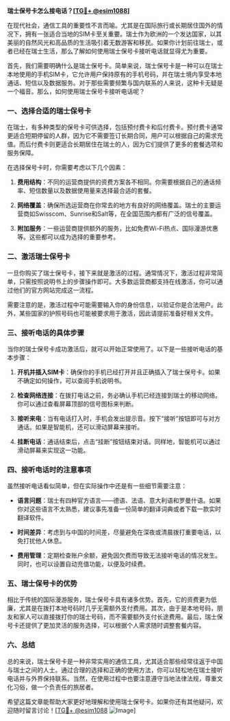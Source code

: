 **瑞士保号卡怎么接电话？[[TG💪+ @esim1088](https://t.me/s/esim1088)]**

在现代社会，通信工具的重要性不言而喻。尤其是在国际旅行或长期居住国外的情况下，拥有一张适合当地的SIM卡至关重要。瑞士作为欧洲的一个发达国家，以其美丽的自然风光和高品质的生活吸引着无数游客和移民。如果你计划前往瑞士，或者已经在瑞士生活，那么了解如何使用瑞士保号卡接听电话就显得尤为重要。

首先，我们需要明确什么是瑞士保号卡。简单来说，瑞士保号卡是一种可以在瑞士本地使用的手机SIM卡，它允许用户保持原有的手机号码，并在瑞士境内享受本地通话、短信以及数据服务。对于那些需要频繁与国内联系的人来说，这种卡无疑是一个福音。那么，如何使用瑞士保号卡接听电话呢？

### **一、选择合适的瑞士保号卡**

在瑞士，有多种类型的保号卡可供选择，包括预付费卡和后付费卡。预付费卡通常更适合短期停留的人群，因为它不需要签订长期合同，用户可以根据自己的需求充值。而后付费卡则更适合长期居住在瑞士的人，因为它们提供了更多的套餐选项和服务保障。

在选择保号卡时，你需要考虑以下几个因素：

1. **费用结构**：不同的运营商提供的资费方案各不相同。你需要根据自己的通话频率、短信数量以及数据使用量来选择最合适的套餐。
   
2. **网络覆盖**：确保所选运营商在你常去的地方有良好的网络覆盖。瑞士的主要运营商如Swisscom、Sunrise和Salt等，在全国范围内都有广泛的信号覆盖。

3. **附加服务**：一些运营商提供额外的服务，比如免费Wi-Fi热点、国际漫游优惠等。这些都可以成为选择的重要参考。

### **二、激活瑞士保号卡**

一旦你购买了瑞士保号卡，接下来就是激活的过程。通常情况下，激活过程非常简单，只需按照说明书上的步骤操作即可。大多数运营商都支持在线激活，你可以通过他们的官方网站完成这一流程。

需要注意的是，激活过程中可能需要输入你的身份信息，以验证你是合法用户。此外，某些国家的护照号码也可能被要求用于激活，因此请提前准备好相关文件。

### **三、接听电话的具体步骤**

当你的瑞士保号卡成功激活后，就可以开始正常使用了。以下是一些接听电话的基本步骤：

1. **开机并插入SIM卡**：确保你的手机已经打开并且正确插入了瑞士保号卡。如果不确定如何操作，可以查阅手机说明书。

2. **检查网络连接**：在拨打电话之前，务必确认手机已经连接到瑞士的移动网络。你可以通过查看屏幕顶部的信号图标来判断。

3. **接听来电**：当有电话打入时，手机会发出提示音。按下“接听”按钮即可与对方通话。如果是智能机，还可以滑动屏幕来接听。

4. **挂断电话**：通话结束后，点击“挂断”按钮结束对话。同样地，智能机可以通过滑动屏幕来实现这一功能。

### **四、接听电话时的注意事项**

虽然接听电话看似简单，但在实际操作中还是有一些细节需要注意：

- **语言问题**：瑞士有四种官方语言——德语、法语、意大利语和罗曼什语。如果你对这些语言不太熟悉，建议事先准备一份简单的翻译词典或者下载一款实时翻译软件。

- **时间差异**：考虑到与中国的时间差，尽量避免在深夜或清晨拨打重要电话，以免打扰他人休息。

- **费用管理**：定期检查账户余额，避免因欠费而导致无法接听电话的情况发生。同时，也可以设置自动充值功能，以便及时续费。

### **五、瑞士保号卡的优势**

相比于传统的国际漫游服务，瑞士保号卡具有诸多优势。首先，它的资费更为低廉，尤其是在拨打本地号码时几乎无需额外支付费用。其次，由于是本地号码，朋友和家人可以直接拨打你的瑞士号码，而不需要额外支付长途费用。最后，瑞士保号卡还提供了更加灵活的服务选择，可以根据个人需求随时调整套餐内容。

### **六、总结**

总的来说，瑞士保号卡是一种非常实用的通信工具，尤其适合那些经常往返于中国与瑞士之间的人士。通过合理的选择和正确的使用方法，你可以轻松地在瑞士接听电话并与外界保持联系。当然，在使用过程中也要注意遵守当地法律法规，尊重文化习俗，做一个负责任的旅居者。

希望这篇文章能帮助大家更好地理解和使用瑞士保号卡。如果你还有其他疑问，欢迎随时留言讨论！[[TG💪+ @esim1088](https://t.me/s/esim1088) ![Image](https://i.postimg.cc/4NQfJmqS/Snipaste-2025-05-13-00-14-12.png)]
